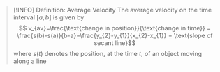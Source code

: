 
> [!INFO] Definition: Average Velocity
> The average velocity on the time interval $[a,b]$ is given by $$ v_{av}=\frac{\text{change in position}}{\text{change in time}} = \frac{s(b)-s(a)}{b-a}=\frac{y_{2}-y_{1}}{x_{2}-x_{1}} = \text{slope of secant line}$$
> where $s(t)$ denotes the position, at the time $t$, of an object moving along a line


